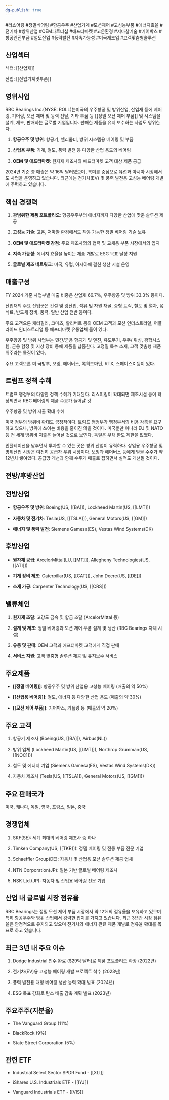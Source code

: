```yaml
---
dg-publish: true
---
```

#리쇼어링 #정밀베어링 #항공우주 #산업기계 #모션제어 #고성능부품 #에너지효율 #전기차 #방위산업 #OEM파트너십 #애프터마켓 #고온환경 #저마찰기술 #기어박스 #항공엔진부품 #철도산업 #풍력발전 #지속가능성 #미국제조업 #고객맞춤형솔루션

## 산업섹터

섹터: [[산업재]]

산업: [[산업기계및부품]]

## 영위사업

RBC Bearings Inc.(NYSE: ROLL)는미국의 우주항공 및 방위산업, 산업재 등에 베어링, 기어링, 모션 제어 및 동력 전달, 기타 부품 등 [[정밀 모션 제어 부품]] 및 시스템을 설계, 제조, 판매하는 글로벌 기업입니다. 판매한 제품을 유지 보수하는 사업도 영위한다. 

1. **항공우주 및 방위**: 항공기, 헬리콥터, 방위 시스템용 베어링 및 부품
    
2. **산업용 부품**: 기계, 철도, 풍력 발전 등 다양한 산업 용도의 베어링
    
3. **OEM 및 애프터마켓**: 원자재 제조사와 애프터마켓 고객 대상 제품 공급
    

2024년 기준 총 매출은 약 16억 달러였으며, 북미를 중심으로 유럽과 아시아 시장에서도 사업을 운영하고 있습니다. 최근에는 전기차(EV) 및 풍력 발전용 고성능 베어링 개발에 주력하고 있습니다.

## 핵심 경쟁력

1. **광범위한 제품 포트폴리오**: 항공우주부터 에너지까지 다양한 산업에 맞춘 솔루션 제공
    
2. **고성능 기술**: 고온, 저마찰 환경에서도 작동 가능한 정밀 베어링 기술 보유
    
3. **OEM 및 애프터마켓 강점**: 주요 제조사와의 협력 및 교체용 부품 시장에서의 입지
    
4. **지속 가능성**: 에너지 효율을 높이는 제품 개발로 ESG 목표 달성 지원
    
5. **글로벌 제조 네트워크**: 미국, 유럽, 아시아에 걸친 생산 시설 운영
    


## 매출구성

FY 2024 기준 사업부별 매출 비중은 산업재 66.7%, 우주항공 및 방위 33.3% 등이다. 

산업재의 주요 산업군은 건설 및 광산업, 석유 및 자원 채굴, 중형 트럭, 철도 및 열차, 음식료, 반도체 장비, 풍력, 일반 산업 전반 등이다. 

주요 고객으론 캐터필러, 코마츠, 할리버트 등의 OEM 고객과 모션 인더스트리얼, 어플라이드 인더스트리얼 등 애프터마켓 유통업체 들이 있다.

우주항공 및 방위 사업부는 민간/군용 항공기 및 엔진, 유도무기, 우주/ 위성, 광학시스템, 군용 함정 및 지상 장비 등에 제품을 납품한다. 고정밀 특수 소재, 고객 맞춤형 제품 위주라는 특징이 있다. 

주요 고객으론 미 국방부, 보잉, 에어버스, 록히드마틴, RTX, 스페이스X 등이 있다.


## 트럼프 정책 수혜

트럼프 행정부의 다양한 정책 수혜가 기대된다. 리쇼어링이 확대되면 제조시설 등이 확장되면서 RBC 베어링의 제품 수요가 늘어날 것

우주항공 및 방위 지출 확대 수혜

미국 정부의 방위비 확대도 긍정적이다. 트럼프 행정부가 행정부서의 비용 감축을 요구하고 있으나, 방위에 쓰이는 비용을 줄이진 않을 것이다. 미국뿐만 아니라 EU 및 NATO 등 전 세계 방위비 지출은 늘어날 것으로 보인다. 독일은 부채 한도 제한을 없앴다. 

인플레이션을 낮추면서 투자할 수 있는 곳은 방위 산업이 유력하다. 상업용 우주항공 및 방위산업 시장은 여전히 공급자 우위 시장이다. 보잉과 에어버스 등에게 받을 수주가 약 12년치 쌓여있다. 공급망 개선과 함께 수주가 매출로 잡히면서 실적도 개선될 것이다.


## 전방/후방산업

## 전방산업

- **항공우주 및 방위**: Boeing(US, [[BA]]), Lockheed Martin(US, [[LMT]])
    
- **자동차 및 전기차**: Tesla(US, [[TSLA]]), General Motors(US, [[GM]])
    
- **에너지 및 풍력 발전**: Siemens Gamesa(ES), Vestas Wind Systems(DK)
    

## 후방산업

- **원자재 공급**: ArcelorMittal(LU, [[MT]]), Allegheny Technologies(US, [[ATI]])
    
- **기계 장비 제조**: Caterpillar(US, [[CAT]]), John Deere(US, [[DE]])
    
- **소재 가공**: Carpenter Technology(US, [[CRS]])
    

## 밸류체인

1. **원자재 조달**: 고강도 금속 및 합금 조달 (ArcelorMittal 등)
    
2. **설계 및 제조**: 정밀 베어링과 모션 제어 부품 설계 및 생산 (RBC Bearings 자체 시설)
    
3. **유통 및 판매**: OEM 고객과 애프터마켓 고객에게 직접 판매
    
4. **서비스 지원**: 고객 맞춤형 솔루션 제공 및 유지보수 서비스
    

## 주요제품

- **[[정밀 베어링]]**: 항공우주 및 방위 산업용 고성능 베어링 (매출의 약 50%)
    
- **[[산업용 베어링]]**: 철도, 에너지 등 다양한 산업 용도 (매출의 약 30%)
    
- **[[모션 제어 부품]]**: 기어박스, 커플링 등 (매출의 약 20%)
    

## 주요 고객

1. 항공기 제조사 (Boeing(US, [[BA]]), Airbus(NL))
    
2. 방위 업체 (Lockheed Martin(US, [[LMT]]), Northrop Grumman(US, [[NOC]]))
    
3. 철도 및 에너지 기업 (Siemens Gamesa(ES), Vestas Wind Systems(DK))
    
4. 자동차 제조사 (Tesla(US, [[TSLA]]), General Motors(US, [[GM]]))
    

## 주요 판매국가

미국, 캐나다, 독일, 영국, 프랑스, 일본, 중국

## 경쟁업체

1. SKF(SE): 세계 최대의 베어링 제조사 중 하나
    
2. Timken Company(US, [[TKR]]): 정밀 베어링 및 전동 부품 전문 기업
    
3. Schaeffler Group(DE): 자동차 및 산업용 모션 솔루션 제공 업체
    
4. NTN Corporation(JP): 일본 기반 글로벌 베어링 제조사
    
5. NSK Ltd.(JP): 자동차 및 산업용 베어링 전문 기업
    

## 산업 내 글로벌 시장 점유율

RBC Bearings는 정밀 모션 제어 부품 시장에서 약 12%의 점유율을 보유하고 있으며 특히 항공우주와 방위 산업에서 강력한 입지를 가지고 있습니다. 최근 3년간 시장 점유율은 안정적으로 유지되고 있으며 전기차와 에너지 관련 제품 개발로 점유율 확대를 목표로 하고 있습니다.

## 최근 3년 내 주요 이슈

1. Dodge Industrial 인수 완료 ($29억 달러)로 제품 포트폴리오 확장 (2022년)
    
2. 전기차(EV)용 고성능 베어링 개발 프로젝트 착수 (2023년)
    
3. 풍력 발전용 대형 베어링 생산 능력 확대 발표 (2024년)
    
4. ESG 목표 강화로 탄소 배출 감축 계획 발표 (2023년)
    

## 주요주주(지분율)

- The Vanguard Group (11%)
    
- BlackRock (9%)
    
- State Street Corporation (5%)
    

## 관련 ETF

- Industrial Select Sector SPDR Fund - [[XLI]]
    
- iShares U.S. Industrials ETF - [[IYJ]]
    
- Vanguard Industrials ETF - [[VIS]]



